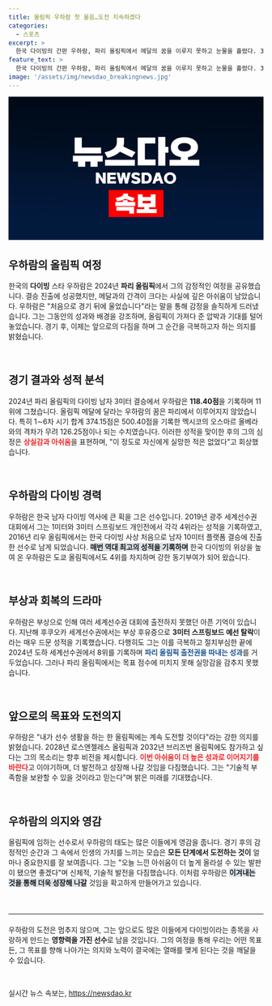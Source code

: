 ```yaml
---
title: 올림픽 우하람 첫 울음…도전 지속하겠다
categories:
  - 스포츠
excerpt: >
  한국 다이빙의 간판 우하람, 파리 올림픽에서 메달의 꿈을 이루지 못하고 눈물을 흘렸다. 3회 연속 결승 진출에도 아쉬운 성적을 기록한 그가 다시 도전할 의지를 다졌다. 올림픽이 준 아픔이 새로운 동력이 될 수 있을까?
feature_text: >
  한국 다이빙의 간판 우하람, 파리 올림픽에서 메달의 꿈을 이루지 못하고 눈물을 흘렸다. 3회 연속 결승 진출에도 아쉬운 성적을 기록한 그가 다시 도전할 의지를 다졌다. 올림픽이 준 아픔이 새로운 동력이 될 수 있을까?
image: '/assets/img/newsdao_breakingnews.jpg'
---
```


<p><img src="/assets/img/newsdao_breakingnews.jpg" alt="firstkoreanews 속보" /></p>

<h2 data-ke-size="size26">우하람의 올림픽 여정</h2>

<p data-ke-size="size16">한국의 <b>다이빙</b> 스타 우하람은 2024년 <b>파리 올림픽</b>에서 그의 감정적인 여정을 공유했습니다. 결승 진출에 성공했지만, 메달과의 간격이 크다는 사실에 깊은 아쉬움이 남았습니다. 우하람은 "처음으로 경기 뒤에 울었습니다"라는 말을 통해 감정을 솔직하게 드러냈습니다. 그는 그동안의 성과와 배경을 강조하며, 올림픽이 가져다 준 압박과 기대를 털어놓았습니다. 경기 후, 이제는 앞으로의 다짐을 하며 그 순간을 극복하고자 하는 의지를 밝혔습니다. </p>

<p data-ke-size="size16">&nbsp;</p>

<h2 data-ke-size="size26">경기 결과와 성적 분석</h2>

<p data-ke-size="size16">2024년 파리 올림픽의 다이빙 남자 3미터 결승에서 우하람은 <b>118.40점</b>을 기록하며 11위에 그쳤습니다. 올림픽 메달에 달라는 우하람의 꿈은 파리에서 이루어지지 않았습니다. 특히 1∼6차 시기 합계 374.15점은 500.40점을 기록한 멕시코의 오스마르 올베라와의 격차가 무려 126.25점이나 되는 수치였습니다. 이러한 성적을 맞이한 후의 그의 심정은 <b><span style="color: #ee2323;">상실감과 아쉬움</span></b>을 표현하며, "이 정도로 자신에게 실망한 적은 없었다"고 회상했습니다.</p>

<p data-ke-size="size16">&nbsp;</p>

<h2 data-ke-size="size26">우하람의 다이빙 경력</h2>

<p data-ke-size="size16">우하람은 한국 남자 다이빙 역사에 큰 획을 그은 선수입니다. 2019년 광주 세계선수권대회에서 그는 1미터와 3미터 스프링보드 개인전에서 각각 4위라는 성적을 기록하였고, 2016년 리우 올림픽에서는 한국 다이빙 사상 처음으로 남자 10미터 플랫폼 결승에 진출한 선수로 남게 되었습니다. <b><span style="background-color: #21538527;">매번 역대 최고의 성적을 기록하며</span></b> 한국 다이빙의 위상을 높여 온 우하람은 도쿄 올림픽에서도 4위를 차지하며 강한 동기부여가 되어 왔습니다.</p>

<p data-ke-size="size16">&nbsp;</p>

<h2 data-ke-size="size26">부상과 회복의 드라마</h2>

<p data-ke-size="size16">우하람은 부상으로 인해 여러 세계선수권 대회에 출전하지 못했던 아픈 기억이 있습니다. 지난해 후쿠오카 세계선수권에서는 부상 후유증으로 <b>3미터 스프링보드 예선 탈락</b>이라는 매우 드문 성적을 기록했습니다. 다행히도 그는 이를 극복하고 절치부심한 끝에 2024년 도하 세계선수권에서 8위를 기록하며 <b><span style="color: #1a5490;">파리 올림픽 출전권을 따내는 성과</span></b>를 거두었습니다. 그러나 파리 올림픽에서는 목표 점수에 미치지 못해 실망감을 감추지 못했습니다.</p>

<p data-ke-size="size16">&nbsp;</p>

<h2 data-ke-size="size26">앞으로의 목표와 도전의지</h2>

<p data-ke-size="size16">우하람은 "내가 선수 생활을 하는 한 올림픽에는 계속 도전할 것이다"라는 강한 의지를 밝혔습니다. 2028년 로스앤젤레스 올림픽과 2032년 브리즈번 올림픽에도 참가하고 싶다는 그의 목소리는 향후 비전을 제시합니다. <b><span style="color: #ee2323;">이번 아쉬움이 더 높은 성과로 이어지기를 바란다</span></b>고 이야기하며, 더 발전하고 성장해 나갈 것임을 다짐했습니다. 그는 "기술적 부족함을 보완할 수 있을 것이라고 믿는다"며 밝은 미래를 기대했습니다.</p>

<p data-ke-size="size16">&nbsp;</p>

<h2 data-ke-size="size26">우하람의 의지와 영감</h2>

<p data-ke-size="size16">올림픽에 임하는 선수로서 우하람의 태도는 많은 이들에게 영감을 줍니다. 경기 후의 감정적인 순간과 그 속에서 인생의 가치를 느끼는 모습은 <b>모든 단계에서 도전하는 것이</b> 얼마나 중요한지를 잘 보여줍니다. 그는 "오늘 느낀 아쉬움이 더 높게 올라설 수 있는 발판이 됐으면 좋겠다"며 신체적, 기술적 발전을 다짐했습니다. 이처럼 우하람은 <b><span style="background-color: #21538527;">이겨내는 것을 통해 더욱 성장해 나갈</span></b> 것임을 확고하게 만들어가고 있습니다.</p>

<p data-ke-size="size16">&nbsp;</p>

<hr style="border-top: 1px solid #e6e6e6; margin: 20px 0;"/>

<p data-ke-size="size16">우하람의 도전은 멈추지 않으며, 그는 앞으로도 많은 이들에게 다이빙이라는 종목을 사랑하게 만드는 <b>영향력을 가진 선수</b>로 남을 것입니다. 그의 여정을 통해 우리는 어떤 목표든, 그 목표를 향해 나아가는 의지와 노력이 결국에는 열매를 맺게 된다는 것을 깨달을 수 있습니다.</p>

<p data-ke-size="size16">&nbsp;</p>
실시간 뉴스 속보는, <a href="https://newsdao.kr" rel="dofollow">https://newsdao.kr</a>


